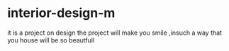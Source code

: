 # interior-design-m
it is a project on design
the project will make you smile ,insuch a way that you house will be so beautfull
